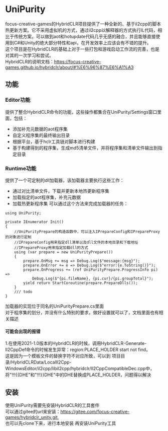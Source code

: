 # UniPurity
focus-creative-games的HybridCLR项目提供了一种全新的、基于il2cpp的脚本热更新方案。它不采用虚拟机的方式，通过il2cpp以解释器的方式执行IL代码，相比于传统方案，可以做到aot和hotupdate代码几乎无感的融合，并且能够直接使用到C#和Unity的绝大部分特性和api，在开发效率上应该会有不错的提升。   
这个项目是在HybridCLR的基础上对于一些打包和游戏启动工作流的完善，也是对其的一次学习和尝试。   
HybridCLR的说明文档：https://focus-creative-games.github.io/hybridclr/about/#%E6%96%87%E6%A1%A3

## 功能
### Editor功能
提供了整合HybridCLR命令的功能，这些操作都集合在UniPurity/Settings窗口里面，包括：
- 添加补充元数据的aot程序集   
- 自定义程序集的最终输出目录   
- 根据平台，基于hclr工具链对脚本进行构建   
- 基于构建得到的程序集，生成md5清单文件，并将程序集和清单文件输出到指定目录   

### Runtime功能
提供了一个可定制的dll加载器，该加载器主要执行这些工作：   
- 通过对比清单文件，下载并更新本地热更新程序集   
- 加载指定的aot程序集，补充元数据   
- 加载热更新程序集
可以通过这个方法来完成加载器的任务：
```CSharp
using UniPurity;

private IEnumerator Init()
{
    //UniPurityPrepare的构造函数中，可以注入IPrepareConfig和IPrepareProxy的对象进行定制
    //IPrepareConfig用来指定dll清单以及dll文件的本地目录和下载地址
    //IPrepareProxy用来指定加载dll的方式
    using (var prepare = new UniPurityPrepare())
    {
        prepare.OnMsg += msg => Debug.Log($"message:{msg}");
        prepare.OnError += e => Debug.Log($"error:{e.ToString()}");
        prepare.OnProgress += (ref UniPurityPrepare.ProgressInfo pi) =>
            Debug.Log($"{pi.fileName}, {pi.cur}/{pi.groupTotal}");
        yield return StartCoroutine(prepare.PrepareDlls());
    }
    /// todo
}
```
加载器的实现位于同名的UniPurityPrepare.cs里面   
对于程序集的划分，并没有什么特别的要求，做好设置就可以了，文档里面也有相关描述   
#### 可能会出现的报错
1.在使用2021-1.0版本的HybridCLR的时候，调用HybridCLR-Generate-Il2CppDef命令的时候发生异常：region:PLACE_HOLDER start not find。   
这是因为一个模板文件的替换字符不对应所致，可以到 项目目录/HybridCLRData/LocalIl2Cpp-WindowsEditor/il2cpp/libil2cpp/hybridclr/Il2CppCompatibleDec.cpp中，将"!!!{{DHE"和"!!!}}DHE"中的DHE替换成PLACE_HOLDER，问题得以解决

## 安装
使用UniPurity需要先安装HybridCLR的工具套件   
可以通过gitee的url来安装：https://gitee.com/focus-creative-games/hybridclr_unity.git,   
也可以先clone下来，进行本地安装
再安装UniPurity工具